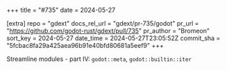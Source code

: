 +++
title = "#735"
date = 2024-05-27

[extra]
repo = "gdext"
docs_rel_url = "gdext/pr-735/godot"
pr_url = "https://github.com/godot-rust/gdext/pull/735"
pr_author = "Bromeon"
sort_key = 2024-05-27
date_time = 2024-05-27T23:05:52Z
commit_sha = "5fcbac8fa29a425aea96b91e40bfd80681a5eef9"
+++

Streamline modules - part IV: `godot::meta`, `godot::builtin::iter`
